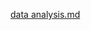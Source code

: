 [data analysis.md](https://github.com/jessiewynne/Chlorophyll-Fluorometer-/files/12220015/data.analysis.md)
